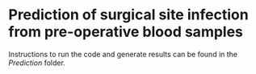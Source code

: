 # Prediction of surgical site infection from pre-operative blood samples

Instructions to run the code and generate results can be found in the _Prediction_ folder.
